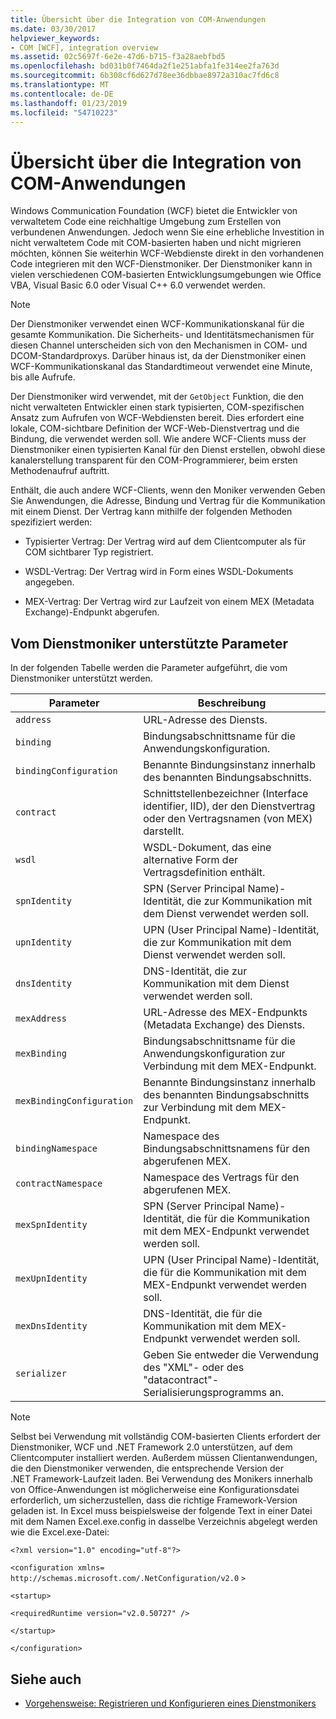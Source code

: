 ```yaml
---
title: Übersicht über die Integration von COM-Anwendungen
ms.date: 03/30/2017
helpviewer_keywords:
- COM [WCF], integration overview
ms.assetid: 02c5697f-6e2e-47d6-b715-f3a28aebfbd5
ms.openlocfilehash: bd031b0f7464da2f1e251abfa1fe314ee2fa763d
ms.sourcegitcommit: 6b308cf6d627d78ee36dbbae8972a310ac7fd6c8
ms.translationtype: MT
ms.contentlocale: de-DE
ms.lasthandoff: 01/23/2019
ms.locfileid: "54710223"
---
```

# <a name="integrating-with-com-applications-overview"></a>Übersicht über die Integration von COM-Anwendungen
Windows Communication Foundation (WCF) bietet die Entwickler von verwaltetem Code eine reichhaltige Umgebung zum Erstellen von verbundenen Anwendungen. Jedoch wenn Sie eine erhebliche Investition in nicht verwaltetem Code mit COM-basierten haben und nicht migrieren möchten, können Sie weiterhin WCF-Webdienste direkt in den vorhandenen Code integrieren mit den WCF-Dienstmoniker. Der Dienstmoniker kann in vielen verschiedenen COM-basierten Entwicklungsumgebungen wie Office VBA, Visual Basic 6.0 oder Visual C++ 6.0 verwendet werden.  
  
> [!NOTE]
>  Der Dienstmoniker verwendet einen WCF-Kommunikationskanal für die gesamte Kommunikation. Die Sicherheits- und Identitätsmechanismen für diesen Channel unterscheiden sich von den Mechanismen in COM- und DCOM-Standardproxys. Darüber hinaus ist, da der Dienstmoniker einen WCF-Kommunikationskanal das Standardtimeout verwendet eine Minute, bis alle Aufrufe.  
  
 Der Dienstmoniker wird verwendet, mit der `GetObject` Funktion, die den nicht verwalteten Entwickler einen stark typisierten, COM-spezifischen Ansatz zum Aufrufen von WCF-Webdiensten bereit. Dies erfordert eine lokale, COM-sichtbare Definition der WCF-Web-Dienstvertrag und die Bindung, die verwendet werden soll. Wie andere WCF-Clients muss der Dienstmoniker einen typisierten Kanal für den Dienst erstellen, obwohl diese kanalerstellung transparent für den COM-Programmierer, beim ersten Methodenaufruf auftritt.  
  
 Enthält, die auch andere WCF-Clients, wenn den Moniker verwenden Geben Sie Anwendungen, die Adresse, Bindung und Vertrag für die Kommunikation mit einem Dienst. Der Vertrag kann mithilfe der folgenden Methoden spezifiziert werden:  
  
-   Typisierter Vertrag: Der Vertrag wird auf dem Clientcomputer als für COM sichtbarer Typ registriert.  
  
-   WSDL-Vertrag: Der Vertrag wird in Form eines WSDL-Dokuments angegeben.  
  
-   MEX-Vertrag: Der Vertrag wird zur Laufzeit von einem MEX (Metadata Exchange)-Endpunkt abgerufen.  
  
## <a name="parameters-supported-by-the-service-moniker"></a>Vom Dienstmoniker unterstützte Parameter  
 In der folgenden Tabelle werden die Parameter aufgeführt, die vom Dienstmoniker unterstützt werden.  
  
|Parameter|Beschreibung|  
|---------------|-----------------|  
|`address`|URL-Adresse des Diensts.|  
|`binding`|Bindungsabschnittsname für die Anwendungskonfiguration.|  
|`bindingConfiguration`|Benannte Bindungsinstanz innerhalb des benannten Bindungsabschnitts.|  
|`contract`|Schnittstellenbezeichner (Interface identifier, IID), der den Dienstvertrag oder den Vertragsnamen (von MEX) darstellt.|  
|`wsdl`|WSDL-Dokument, das eine alternative Form der Vertragsdefinition enthält.|  
|`spnIdentity`|SPN (Server Principal Name)-Identität, die zur Kommunikation mit dem Dienst verwendet werden soll.|  
|`upnIdentity`|UPN (User Principal Name)-Identität, die zur Kommunikation mit dem Dienst verwendet werden soll.|  
|`dnsIdentity`|DNS-Identität, die zur Kommunikation mit dem Dienst verwendet werden soll.|  
|`mexAddress`|URL-Adresse des MEX-Endpunkts (Metadata Exchange) des Diensts.|  
|`mexBinding`|Bindungsabschnittsname für die Anwendungskonfiguration zur Verbindung mit dem MEX-Endpunkt.|  
|`mexBindingConfiguration`|Benannte Bindungsinstanz innerhalb des benannten Bindungsabschnitts zur Verbindung mit dem MEX-Endpunkt.|  
|`bindingNamespace`|Namespace des Bindungsabschnittsnamens für den abgerufenen MEX.|  
|`contractNamespace`|Namespace des Vertrags für den abgerufenen MEX.|  
|`mexSpnIdentity`|SPN (Server Principal Name)-Identität, die für die Kommunikation mit dem MEX-Endpunkt verwendet werden soll.|  
|`mexUpnIdentity`|UPN (User Principal Name)-Identität, die für die Kommunikation mit dem MEX-Endpunkt verwendet werden soll.|  
|`mexDnsIdentity`|DNS-Identität, die für die Kommunikation mit dem MEX-Endpunkt verwendet werden soll.|  
|`serializer`|Geben Sie entweder die Verwendung des "XML"- oder des "datacontract"-Serialisierungsprogramms an.|  
  
> [!NOTE]
>  Selbst bei Verwendung mit vollständig COM-basierten Clients erfordert der Dienstmoniker, WCF und .NET Framework 2.0 unterstützen, auf dem Clientcomputer installiert werden. Außerdem müssen Clientanwendungen, die den Dienstmoniker verwenden, die entsprechende Version der .NET Framework-Laufzeit laden. Bei Verwendung des Monikers innerhalb von Office-Anwendungen ist möglicherweise eine Konfigurationsdatei erforderlich, um sicherzustellen, dass die richtige Framework-Version geladen ist. In Excel muss beispielsweise der folgende Text in einer Datei mit dem Namen Excel.exe.config in dasselbe Verzeichnis abgelegt werden wie die Excel.exe-Datei:  
>   
>  `<?xml version="1.0" encoding="utf-8"?>`  
>   
>  `<configuration xmlns=` `http://schemas.microsoft.com/.NetConfiguration/v2.0` `>`  
>   
>  `<startup>`  
>   
>  `<requiredRuntime version="v2.0.50727" />`  
>   
>  `</startup>`  
>   
>  `</configuration>`  
  
## <a name="see-also"></a>Siehe auch
- [Vorgehensweise: Registrieren und Konfigurieren eines Dienstmonikers](../../../../docs/framework/wcf/feature-details/how-to-register-and-configure-a-service-moniker.md)
